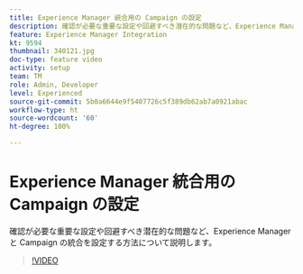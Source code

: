 ```yaml
---
title: Experience Manager 統合用の Campaign の設定
description: 確認が必要な重要な設定や回避すべき潜在的な問題など、Experience Manager と Campaign の統合を設定する方法について説明します。
feature: Experience Manager Integration
kt: 9594
thumbnail: 340121.jpg
doc-type: feature video
activity: setup
team: TM
role: Admin, Developer
level: Experienced
source-git-commit: 5b0a6644e9f5407726c5f389db62ab7a0921abac
workflow-type: ht
source-wordcount: '60'
ht-degree: 100%

---
```


# Experience Manager 統合用の Campaign の設定

確認が必要な重要な設定や回避すべき潜在的な問題など、Experience Manager と Campaign の統合を設定する方法について説明します。

>[!VIDEO](https://video.tv.adobe.com/v/340121?quality=12)
